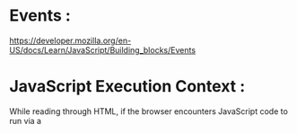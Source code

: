 # Events :
https://developer.mozilla.org/en-US/docs/Learn/JavaScript/Building_blocks/Events


# JavaScript Execution Context :

While reading through HTML, if the browser encounters JavaScript code to run via a <script> tag or an attribute that contains JavaScript code like onClick, it sends it to its JavaScript engine.

The browser's JavaScript engine then creates a special environment to handle the transformation and execution of this JavaScript code. This environment is known as the "Execution Context".

The Execution Context contains the code that's currently running, and everything that aids in its execution.

During the Execution Context run-time, the specific code gets parsed by a parser, the variables and functions are stored in memory, executable byte-code gets generated, and the code gets executed

There are two kinds of Execution Context in JavaScript:

---- Global Execution Context (GEC) -------

Whenever the JavaScript engine receives a script file, it first creates a default Execution Context known as the Global Execution Context (GEC).

The GEC is the base/default Execution Context where all JavaScript code that is not inside of a function gets executed.

For every JavaScript file, there can only be one GEC.

---- Function Execution Context (FEC) ----------

whenever a function is called, the JavaScript engine creates a different type of Execution Context known as a Function Execution Context (FEC) within the GEC to evaluate and execute the code within that function.

Since every function call gets its own FEC, there can be more than one FEC in the run-time of a script.

# Async javascript
<img width="902" alt="image" src="https://github.com/user-attachments/assets/c77c704e-3e00-4193-bfb9-7a154f6d649d">

# Promises

https://developer.mozilla.org/en-US/docs/Web/JavaScript/Reference/Global_Objects/Promise

# Fetch()

https://developer.mozilla.org/en-US/docs/Web/API/Fetch_API/Using_Fetch

The fetch() function will reject the promise on some errors, but not if the server responds with an error status like 404: so we also check the response status and throw if it is not OK.

# Closure 

https://developer.mozilla.org/en-US/docs/Web/JavaScript/Closures

A closure is the combination of a function bundled together (enclosed) with references to its surrounding state (the lexical environment). In other words, a closure gives a function access to its outer scope. In JavaScript, closures are created every time a function is created, at function creation time.

